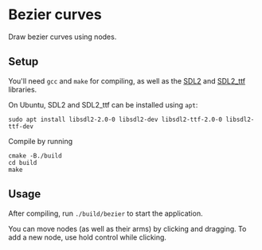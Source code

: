 # Bezier curves

Draw bezier curves using nodes.

## Setup

You'll need `gcc` and `make` for compiling, as well as the [SDL2](https://github.com/libsdl-org/SDL) and [SDL2_ttf](https://github.com/libsdl-org/SDL_ttf) libraries.

On Ubuntu, SDL2 and SDL2_ttf can be installed using `apt`:
```shell
sudo apt install libsdl2-2.0-0 libsdl2-dev libsdl2-ttf-2.0-0 libsdl2-ttf-dev
```

Compile by running

```shell
cmake -B./build
cd build
make
```

## Usage

After compiling, run `./build/bezier` to start the application.

You can move nodes (as well as their arms) by clicking and dragging.
To add a new node, use hold control while clicking.

